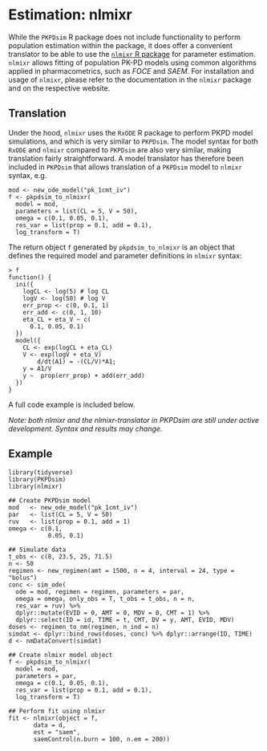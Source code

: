 # Estimation: nlmixr

While the `PKPDsim` R package does not include functionality to perform population estimation within the package, it does offer
a convenient translator to be able to use the [`nlmixr` R package](http://nlmixr.org) for parameter estimation. `nlmixr` allows fitting of
population PK-PD models using common algorithms applied in pharmacometrics, such as *FOCE* and *SAEM*. For installation and usage of `nlmixr`,
please refer to the documentation in the `nlmixr` package and on the respective website.

## Translation

Under the hood, `nlmixr` uses the `RxODE` R package to perform PKPD model simulations, and which is very similar to `PKPDsim`. The model syntax for both `RxODE` and `nlmixr` compared to `PKPDsim` are also very similar, making translation fairly straightforward. A model translator has therefore been included in `PKPDsim` that allows translation of a `PKPDsim` model to `nlmixr` syntax, e.g.

```
mod <- new_ode_model("pk_1cmt_iv")
f <- pkpdsim_to_nlmixr(
  model = mod,
  parameters = list(CL = 5, V = 50),
  omega = c(0.1, 0.05, 0.1),
  res_var = list(prop = 0.1, add = 0.1),
  log_transform = T)
```

The return object `f` generated by `pkpdsim_to_nlmixr` is an object that defines the required model and parameter definitions in `nlmixr` syntax:

```
> f
function() {
  ini({
    logCL <- log(5) # log CL
    logV <- log(50) # log V
    err_prop <- c(0, 0.1, 1)
    err_add <- c(0, 1, 10)
    eta_CL + eta_V ~ c(
      0.1, 0.05, 0.1)
  })
  model({
    CL <- exp(logCL + eta_CL)
    V <- exp(logV + eta_V)
        d/dt(A1) = -(CL/V)*A1;
    y = A1/V
    y ~  prop(err_prop) + add(err_add)
  })
}
```

A full code example is included below.

*Note: both nlmixr and the nlmixr-translator in PKPDsim are still under active development. Syntax and results may change.*

## Example

```
library(tidyverse)
library(PKPDsim)
library(nlmixr)

## Create PKPDsim model
mod   <- new_ode_model("pk_1cmt_iv")
par   <- list(CL = 5, V = 50)
ruv   <- list(prop = 0.1, add = 1)
omega <- c(0.1,
           0.05, 0.1)

## Simulate data
t_obs <- c(8, 23.5, 25, 71.5)
n <- 50
regimen <- new_regimen(amt = 1500, n = 4, interval = 24, type = "bolus")
conc <- sim_ode(
  ode = mod, regimen = regimen, parameters = par,
  omega = omega, only_obs = T, t_obs = t_obs, n = n,
  res_var = ruv) %>%
  dplyr::mutate(EVID = 0, AMT = 0, MDV = 0, CMT = 1) %>%
  dplyr::select(ID = id, TIME = t, CMT, DV = y, AMT, EVID, MDV)
doses <- regimen_to_nm(regimen, n_ind = n)
simdat <- dplyr::bind_rows(doses, conc) %>% dplyr::arrange(ID, TIME)
d <- nmDataConvert(simdat)

## Create nlmixr model object
f <- pkpdsim_to_nlmixr(
  model = mod,
  parameters = par,
  omega = c(0.1, 0.05, 0.1),
  res_var = list(prop = 0.1, add = 0.1),
  log_transform = T)

## Perform fit using nlmixr
fit <- nlmixr(object = f,
       data = d,
       est = "saem",
       saemControl(n.burn = 100, n.em = 200))

```

